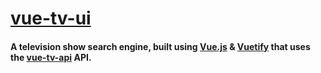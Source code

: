 # [vue-tv-ui](https://nsalvador.github.io/vue-tv-ui/)

#### A television show search engine, built using [Vue.js](https://vuejs.org/) & [Vuetify](https://vuetifyjs.com/en/) that uses the [vue-tv-api](http://vue-tv-api.herokuapp.com/) API.
